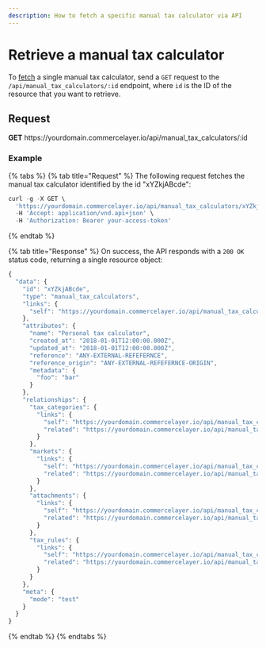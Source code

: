 ```yaml
---
description: How to fetch a specific manual tax calculator via API
---
```


# Retrieve a manual tax calculator

To <a href="https://docs.commercelayer.io/developers/fetching-resources" target="_blank">fetch</a> a single manual tax calculator, send a `GET` request to the `/api/manual_tax_calculators/:id` endpoint, where `id` is the ID of the resource that you want to retrieve.

## Request

**GET** https://<i></i>yourdomain.commercelayer.io/api/manual_tax_calculators/:id

### **Example**

{% tabs %}
{% tab title="Request" %}
The following request fetches the manual tax calculator identified by the id "xYZkjABcde":

```javascript
curl -g -X GET \
  'https://yourdomain.commercelayer.io/api/manual_tax_calculators/xYZkjABcde' \
  -H 'Accept: application/vnd.api+json' \
  -H 'Authorization: Bearer your-access-token'
```
{% endtab %}

{% tab title="Response" %}
On success, the API responds with a `200 OK` status code, returning a single resource object:

```javascript
{
  "data": {
    "id": "xYZkjABcde",
    "type": "manual_tax_calculators",
    "links": {
      "self": "https://yourdomain.commercelayer.io/api/manual_tax_calculators/xYZkjABcde"
    },
    "attributes": {
      "name": "Personal tax calculator",
      "created_at": "2018-01-01T12:00:00.000Z",
      "updated_at": "2018-01-01T12:00:00.000Z",
      "reference": "ANY-EXTERNAL-REFEFERNCE",
      "reference_origin": "ANY-EXTERNAL-REFEFERNCE-ORIGIN",
      "metadata": {
        "foo": "bar"
      }
    },
    "relationships": {
      "tax_categories": {
        "links": {
          "self": "https://yourdomain.commercelayer.io/api/manual_tax_calculators/xYZkjABcde/relationships/tax_categories",
          "related": "https://yourdomain.commercelayer.io/api/manual_tax_calculators/xYZkjABcde/tax_categories"
        }
      },
      "markets": {
        "links": {
          "self": "https://yourdomain.commercelayer.io/api/manual_tax_calculators/xYZkjABcde/relationships/markets",
          "related": "https://yourdomain.commercelayer.io/api/manual_tax_calculators/xYZkjABcde/markets"
        }
      },
      "attachments": {
        "links": {
          "self": "https://yourdomain.commercelayer.io/api/manual_tax_calculators/xYZkjABcde/relationships/attachments",
          "related": "https://yourdomain.commercelayer.io/api/manual_tax_calculators/xYZkjABcde/attachments"
        }
      },
      "tax_rules": {
        "links": {
          "self": "https://yourdomain.commercelayer.io/api/manual_tax_calculators/xYZkjABcde/relationships/tax_rules",
          "related": "https://yourdomain.commercelayer.io/api/manual_tax_calculators/xYZkjABcde/tax_rules"
        }
      }
    },
    "meta": {
      "mode": "test"
    }
  }
}
```
{% endtab %}
{% endtabs %}

